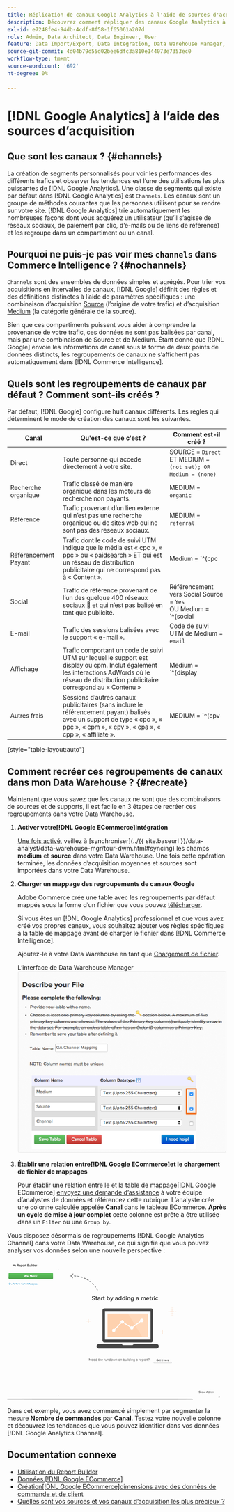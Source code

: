 ```yaml
---
title: Réplication de canaux Google Analytics à l'aide de sources d'acquisition
description: Découvrez comment répliquer des canaux Google Analytics à l’aide de sources d’acquisition.
exl-id: e7248fe4-94db-4cdf-8f58-1f65061a207d
role: Admin, Data Architect, Data Engineer, User
feature: Data Import/Export, Data Integration, Data Warehouse Manager, Commerce Tables
source-git-commit: 4d04b79d55d02bee6dfc3a810e144073e7353ec0
workflow-type: tm+mt
source-wordcount: '692'
ht-degree: 0%

---
```


# [!DNL Google Analytics] à l’aide des sources d’acquisition

## Que sont les canaux ? {#channels}

La création de segments personnalisés pour voir les performances des différents trafics et observer les tendances est l’une des utilisations les plus puissantes de [!DNL Google Analytics]. Une classe de segments qui existe par défaut dans [!DNL Google Analytics] est `Channels`. Les canaux sont un groupe de méthodes courantes que les personnes utilisent pour se rendre sur votre site.  [!DNL Google Analytics] trie automatiquement les nombreuses façons dont vous acquérez un utilisateur (qu’il s’agisse de réseaux sociaux, de paiement par clic, d’e-mails ou de liens de référence) et les regroupe dans un compartiment ou un canal.

## Pourquoi ne puis-je pas voir mes `channels` dans Commerce Intelligence ? {#nochannels}

`Channels` sont des ensembles de données simples et agrégés. Pour trier vos acquisitions en intervalles de canaux, [!DNL Google] définit des règles et des définitions distinctes à l’aide de paramètres spécifiques : une combinaison d’acquisition [Source](https://support.google.com/analytics/answer/1033173?hl=en) (l’origine de votre trafic) et d’acquisition [Medium](https://support.google.com/analytics/answer/6099206?hl=en) (la catégorie générale de la source).

Bien que ces compartiments puissent vous aider à comprendre la provenance de votre trafic, ces données ne sont pas balisées par canal, mais par une combinaison de Source et de Medium. Étant donné que [!DNL Google] envoie les informations de canal sous la forme de deux points de données distincts, les regroupements de canaux ne s’affichent pas automatiquement dans [!DNL Commerce Intelligence].

## Quels sont les regroupements de canaux par défaut ? Comment sont-ils créés ?

Par défaut, [!DNL Google] configure huit canaux différents. Les règles qui déterminent le mode de création des canaux sont les suivantes.

| **Canal** | **Qu&#39;est-ce que c&#39;est ?** | **Comment est-il créé ?** |
|---|---|---|
| Direct | Toute personne qui accède directement à votre site. | SOURCE = `Direct`<br> ET MEDIUM = `(not set); OR Medium = (none)` |
| Recherche organique | Trafic classé de manière organique dans les moteurs de recherche non payants. | MEDIUM = `organic` |
| Référence | Trafic provenant d’un lien externe qui n’est pas une recherche organique ou de sites web qui ne sont pas des réseaux sociaux. | MEDIUM = `referral` |
| Référencement Payant | Trafic dont le code de suivi UTM indique que le média est « cpc », « ppc » ou « paidsearch » ET qui est un réseau de distribution publicitaire qui ne correspond pas à « Content ». | Medium = `^(cpc|ppc|paidsearch)$`<br>AND Ad Distribution Network ≠ `Content` |
| Social | Trafic de référence provenant de l’un des quelque 400 réseaux sociaux [&#128279;](https://www.annielytics.com/blog/analytics/sites-google-analytics-includes-in-social-reports/) et qui n’est pas balisé en tant que publicité. | Référencement vers Social Source = `Yes`<br>OU Medium = `^(social|social-network|social-media|sm|social network|social media)$` |
| E-mail | Trafic des sessions balisées avec le support « e-mail ». | Code de suivi UTM de Medium = `email` |
| Affichage | Trafic comportant un code de suivi UTM sur lequel le support est display ou cpm. Inclut également les interactions AdWords où le réseau de distribution publicitaire correspond au « Contenu » | Medium = `^(display|cpm|banner)$`<br>OU réseau de distribution publicitaire = `Content`<br>ET format publicitaire ≠ `Text` |
| Autres frais | Sessions d’autres canaux publicitaires (sans inclure le référencement payant) balisés avec un support de type « cpc », « ppc », « cpm », « cpv », « cpa », « cpp », « affiliate ». | MEDIUM = `^(cpv|cpa|cpp|content-text)$` |

{style="table-layout:auto"}

## Comment recréer ces regroupements de canaux dans mon Data Warehouse ? {#recreate}

Maintenant que vous savez que les canaux ne sont que des combinaisons de sources et de supports, il est facile en 3 étapes de recréer ces regroupements dans votre Data Warehouse.

1. **Activer votre[!DNL Google ECommerce]intégration**

   [Une fois activé](../importing-data/integrations/google-ecommerce.md), veillez à [synchroniser]&#x200B;(../{{ site.baseurl }}/data-analyst/data-warehouse-mgr/tour-dwm.html#syncing) les champs **medium** et **source** dans votre Data Warehouse. Une fois cette opération terminée, les données d’acquisition moyennes et sources sont importées dans votre Data Warehouse.

1. **Charger un mappage des regroupements de canaux Google**

   Adobe Commerce crée une table avec les regroupements par défaut mappés sous la forme d’un fichier que vous pouvez [télécharger](../../assets/ga-channel-mapping.csv).

   Si vous êtes un [!DNL Google Analytics] professionnel et que vous avez créé vos propres canaux, vous souhaitez ajouter vos règles spécifiques à la table de mappage avant de charger le fichier dans [!DNL Commerce Intelligence].

   Ajoutez-le à votre Data Warehouse en tant que [Chargement de fichier](../importing-data/connecting-data/using-file-uploader.md).

   L’interface de Data Warehouse Manager ![affiche les paramètres de clé primaire](../../assets/Setting_Primary_Keys.png)

1. **Établir une relation entre[!DNL Google ECommerce]et le chargement de fichier de mappages**

   Pour établir une relation entre le et la table de mappage[!DNL Google ECommerce] [envoyez une demande d’assistance](../../guide-overview.md#Submitting-a-Support-Ticket) à votre équipe d’analystes de données et référencez cette rubrique. L’analyste crée une colonne calculée appelée **Canal** dans le tableau ECommerce. **Après un cycle de mise à jour complet** cette colonne est prête à être utilisée dans un `Filter` ou une `Group by`.

Vous disposez désormais de regroupements [!DNL Google Analytics Channel] dans votre Data Warehouse, ce qui signifie que vous pouvez analyser vos données selon une nouvelle perspective :

![Segmentation de la mesure Nombre de commandes par canal](../../assets/GA_Channel_Gif.gif)

Dans cet exemple, vous avez commencé simplement par segmenter la mesure **Nombre de commandes** par **Canal**. Testez votre nouvelle colonne et découvrez les tendances que vous pouvez identifier dans vos données [!DNL Google Analytics Channel].

## Documentation connexe

* [Utilisation du Report Builder](../../tutorials/using-visual-report-builder.md)
* [Données [!DNL Google ECommerce]](../importing-data/integrations/google-ecommerce-data.md)
* [Création[!DNL Google ECommerce]dimensions avec des données de commande et de client](../data-warehouse-mgr/bldg-google-ecomm-dim.md)
* [Quelles sont vos sources et vos canaux d’acquisition les plus précieux ?](../analysis/most-value-source-channel.md)
